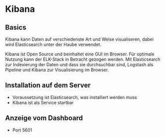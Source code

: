 # Kibana
## Basics
Kibana kann Daten auf verschiedenste Art und Weise visualiseren, dabei wird Elasticsearch unter der Haube verwendet.

Kibana ist Open Source und beinhaltet eine GUI im Browser. Für optimale Nutzung kann der ELK-Stack in Betracht gezogen werden. Mit Elasticsearch zur Indexierung der Daten und dass sie durchsuchbar sind, Logstash als Pipeline und Kibana zur Visualisierung im Browser.

## Installation auf dem Server
- Voraussetzung ist Elasticsearch, was installiert werden muss
- Kibana ist als Service startbar
 

## Anzeige vom Dashboard
- Port 5601
